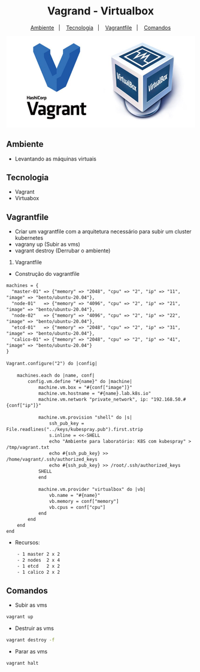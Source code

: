 <h1 align="center">Vagrand - Virtualbox</h1>

<p align="center">
  <a href="#ambiente">Ambiente</a>&nbsp;&nbsp;&nbsp;|&nbsp;&nbsp;&nbsp;
  <a href="#tecnologia">Tecnologia</a>&nbsp;&nbsp;&nbsp;|&nbsp;&nbsp;&nbsp;
  <a href="#vagrantfile">Vagrantfile</a>&nbsp;&nbsp;&nbsp;|&nbsp;&nbsp;&nbsp;
  <a href="#comandos">Comandos</a>
</p>

<p align="center">
  <img alt="Vagant" src="../images/vagrant.jpg">
</p>

## Ambiente

- Levantando as máquinas virtuais

## Tecnologia

- Vagrant
- Virtuabox

## Vagrantfile

- Criar um vagrantfile com a arquitetura necessário para subir um cluster kubernetes
- vagrany up (Subir as vms)
- vagrant destroy (Derrubar o ambiente)

1. Vagrantfile
- Construção do vagrantfile

```vagrantfile
machines = {
  "master-01" => {"memory" => "2048", "cpu" => "2", "ip" => "11", "image" => "bento/ubuntu-20.04"},
  "node-01"   => {"memory" => "4096", "cpu" => "2", "ip" => "21", "image" => "bento/ubuntu-20.04"},
  "node-02"   => {"memory" => "4096", "cpu" => "2", "ip" => "22", "image" => "bento/ubuntu-20.04"},
  "etcd-01"   => {"memory" => "2048", "cpu" => "2", "ip" => "31", "image" => "bento/ubuntu-20.04"},
  "calico-01" => {"memory" => "2048", "cpu" => "2", "ip" => "41", "image" => "bento/ubuntu-20.04"}
}

Vagrant.configure("2") do |config|

    machines.each do |name, conf|
        config.vm.define "#{name}" do |machine|
            machine.vm.box = "#{conf["image"]}"
            machine.vm.hostname = "#{name}.lab.k8s.io"
            machine.vm.network "private_network", ip: "192.168.50.#{conf["ip"]}"

            machine.vm.provision "shell" do |s|
                ssh_pub_key = File.readlines("../keys/kubespray.pub").first.strip
                s.inline = <<-SHELL
                echo "Ambiente para laboratório: K8S com kubespray" > /tmp/vagrant.txt
                echo #{ssh_pub_key} >> /home/vagrant/.ssh/authorized_keys
                echo #{ssh_pub_key} >> /root/.ssh/authorized_keys
            SHELL
            end

            machine.vm.provider "virtualbox" do |vb|
                vb.name = "#{name}"
                vb.memory = conf["memory"]
                vb.cpus = conf["cpu"]
            end
        end
    end
end
```

- Recursos:
```console
    - 1 master 2 x 2
    - 2 nodes  2 x 4
    - 1 etcd   2 x 2
    - 1 calico 2 x 2
```

## Comandos

- Subir as vms

```bash
vagrant up
```

- Destruir as vms

```bash
vagrant destroy -f
```

- Parar as vms

```bash
vagrant halt
```
